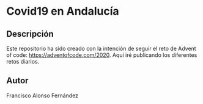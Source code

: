 # Covid19 en Andalucía

## Descripción

Este repositorio ha sido creado con la intención de seguir el reto de Advent of code: https://adventofcode.com/2020. Aquí iré publicando los diferentes retos diarios.

## Autor

Francisco Alonso Fernández
